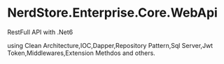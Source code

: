 # NerdStore.Enterprise.Core.WebApi

RestFull API with .Net6 

using Clean Architecture,IOC,Dapper,Repository Pattern,Sql Server,Jwt Token,Middlewares,Extension Methdos and others.
